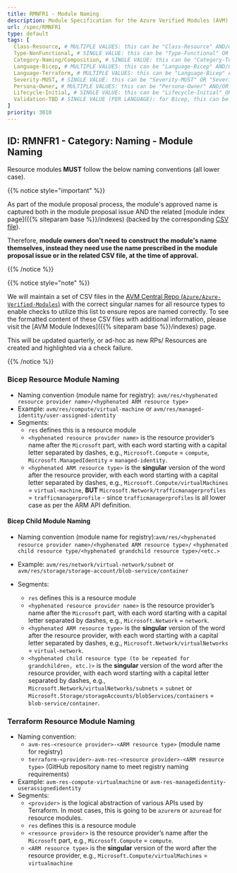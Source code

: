 ```yaml
---
title: RMNFR1 - Module Naming
description: Module Specification for the Azure Verified Modules (AVM) program
url: /spec/RMNFR1
type: default
tags: [
  Class-Resource, # MULTIPLE VALUES: this can be "Class-Resource" AND/OR "Class-Pattern" AND/OR "Class-Utility"
  Type-NonFunctional, # SINGLE VALUE: this can be "Type-Functional" OR "Type-NonFunctional"
  Category-Naming/Composition, # SINGLE VALUE: this can be "Category-Testing" OR "Category-Telemetry" OR "Category-Contribution/Support" OR "Category-Documentation" OR "Category-CodeStyle" OR "Category-Naming/Composition" OR "Category-Inputs/Outputs" OR "Category-Release/Publishing"
  Language-Bicep, # MULTIPLE VALUES: this can be "Language-Bicep" AND/OR "Language-Terraform"
  Language-Terraform, # MULTIPLE VALUES: this can be "Language-Bicep" AND/OR "Language-Terraform"
  Severity-MUST, # SINGLE VALUE: this can be "Severity-MUST" OR "Severity-SHOULD" OR "Severity-MAY"
  Persona-Owner, # MULTIPLE VALUES: this can be "Persona-Owner" AND/OR "Persona-Contributor"
  Lifecycle-Initial, # SINGLE VALUE: this can be "Lifecycle-Initial" OR "Lifecycle-BAU" OR "Lifecycle-EOL"
  Validation-TBD # SINGLE VALUE (PER LANGUAGE): for Bicep, this can be "Validation-BCP/Manual" OR "Validation-BCP/CI/Informational" OR "Validation-BCP/CI/Enforced" and for Terraform, this can be "Validation-TF/Manual" OR "Validation-TF/CI/Informational" OR "Validation-TF/CI/Enforced"
]
priority: 3010
---
```


## ID: RMNFR1 - Category: Naming - Module Naming

Resource modules **MUST** follow the below naming conventions (all lower case).

{{% notice style="important" %}}

As part of the module proposal process, the module's approved name is captured both in the module proposal issue AND the related [module index page]({{% siteparam base %}}/indexes) (backed by the corresponding [CSV file](https://github.com/Azure/Azure-Verified-Modules/tree/main/docs/static/module-indexes)).

Therefore, **module owners don't need to construct the module's name themselves, instead they need use the name prescribed in the module proposal issue or in the related CSV file, at the time of approval.**

{{% /notice %}}

{{% notice style="note" %}}

We will maintain a set of CSV files in the [AVM Central Repo (`Azure/Azure-Verified-Modules`)](https://github.com/Azure/Azure-Verified-Modules/tree/main/docs/static/module-indexes) with the correct singular names for all resource types to enable checks to utilize this list to ensure repos are named correctly. To see the formatted content of these CSV files with additional information, please visit the [AVM Module Indexes]({{% siteparam base %}}/indexes) page.

This will be updated quarterly, or ad-hoc as new RPs/ Resources are created and highlighted via a check failure.

{{% /notice %}}

### Bicep Resource Module Naming

- Naming convention (module name for registry): `avm/res/<hyphenated resource provider name>/<hyphenated ARM resource type>`
- Example: `avm/res/compute/virtual-machine` or `avm/res/managed-identity/user-assigned-identity`
- Segments:
  - `res` defines this is a resource module
  - `<hyphenated resource provider name>` is the resource provider’s name after the `Microsoft` part, with each word starting with a capital letter separated by dashes, e.g., `Microsoft.Compute` = `compute`, `Microsoft.ManagedIdentity` = `managed-identity`.
  - `<hyphenated ARM resource type>` is the **singular** version of the word after the resource provider, with each word starting with a capital letter separated by dashes, e.g., `Microsoft.Compute/virtualMachines` = `virtual-machine`, **BUT** `Microsoft.Network/trafficmanagerprofiles` = `trafficmanagerprofile` - since `trafficmanagerprofiles` is all lower case as per the ARM API definition.

#### Bicep Child Module Naming

- Naming convention (module name for registry):`avm/res/<hyphenated resource provider name>/<hyphenated ARM resource type>/` `<hyphenated child resource type/<hyphenated grandchild resource type>/<etc.>`

- Example: `avm/res/network/virtual-network/subnet` or `avm/res/storage/storage-account/blob-service/container`
- Segments:
  - `res` defines this is a resource module
  - `<hyphenated resource provider name>` is the resource provider’s name after the `Microsoft` part, with each word starting with a capital letter separated by dashes, e.g., `Microsoft.Network` = `network`.
  - `<hyphenated ARM resource type>` is the **singular** version of the word after the resource provider, with each word starting with a capital letter separated by dashes, e.g., `Microsoft.Network/virtualNetworks` = `virtual-network`.
  - `<hyphenated child resource type (to be repeated for grandchildren, etc.)>` is the **singular** version of the word after the resource provider, with each word starting with a capital letter separated by dashes, e.g., `Microsoft.Network/virtualNetworks/subnets` = `subnet` or `Microsoft.Storage/storageAccounts/blobServices/containers` = `blob-service/container`.

### Terraform Resource Module Naming

- Naming convention:
  - `avm-res-<resource provider>-<ARM resource type>` (module name for registry)
  - `terraform-<provider>-avm-res-<resource provider>-<ARM resource type>` (GitHub repository name to meet registry naming requirements)
- Example: `avm-res-compute-virtualmachine` or `avm-res-managedidentity-userassignedidentity`
- Segments:
  - `<provider>` is the logical abstraction of various APIs used by Terraform. In most cases, this is going to be `azurerm` or `azuread` for resource modules.
  - `res` defines this is a resource module
  - `<resource provider>` is the resource provider’s name after the `Microsoft` part, e.g., `Microsoft.Compute` = `compute`.
  - `<ARM resource type>` is the **singular** version of the word after the resource provider, e.g., `Microsoft.Compute/virtualMachines` = `virtualmachine`
